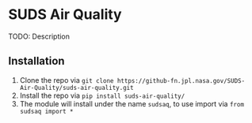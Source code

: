 # SUDS Air Quality

TODO: Description

<h2>Installation</h2>

1. Clone the repo via `git clone https://github-fn.jpl.nasa.gov/SUDS-Air-Quality/suds-air-quality.git`
2. Install the repo via `pip install suds-air-quality/`
3. The module will install under the name `sudsaq`, to use import via `from sudsaq import *`
